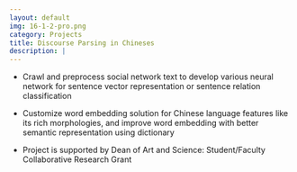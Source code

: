 ```yaml
---
layout: default
img: 16-1-2-pro.png
category: Projects
title: Discourse Parsing in Chineses
description: |
---
```


* Crawl and preprocess social network text to develop various neural network for sentence vector representation or sentence relation classification

* Customize word embedding solution for Chinese language features like its rich morphologies, and improve word embedding with better semantic representation using dictionary

* Project is supported by Dean of Art and Science: Student/Faculty Collaborative Research Grant

